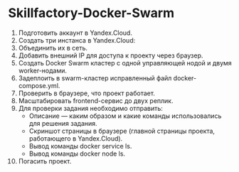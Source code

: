 # Skillfactory-Docker-Swarm

1. Подготовить аккаунт в Yandex.Cloud.
2. Создать три инстанса в Yandex.Cloud:
3. Объединить их в сеть.
4. Добавить внешний IP для доступа к проекту через браузер.
5. Создать Docker Swarm кластер с одной управляющей нодой и двумя worker-нодами.
6. Задеплоить в swarm-кластер исправленный файл docker-compose.yml.
7. Проверить в браузере, что проект работает.
8. Масштабировать frontend-сервис до двух реплик.
9. Для проверки задания необходимо отправить:
   - Описание — каким образом и какие команды использовались для решения задания.
   - Скриншот страницы в браузере (главной страницы проекта, работающего в Yandex.Cloud).
   - Вывод команды docker service ls.
   - Вывод команды docker node ls.
10. Погасить проект.
